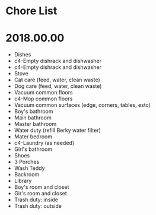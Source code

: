 # Chore List
# 2018.00.00
   * Dishes
   * c4-Empty dishrack and dishwasher
   * c4-Empty dishrack and dishwasher
   * Stove
   * Cat care (feed, water, clean waste)
   * Dog care (feed, water, clean waste)
   * Vacuum common floors
   * c4-Mop common floors
   * Vacuum common surfaces (edge, corners, tables, estc)
   * Boy's bathroom
   * Main bathroom
   * Master bathroom
   * Water duty (refill Berky water filter)
   * Mater bedroom
   * c4-Laundry (as needed)
   * Girl's bathroom
   * Shoes
   * 3 Porches
   * Wash Teddy
   * Backroom
   * Library
   * Boy's room and closet
   * Gir's room and closet
   * Trash duty: inside
   * Trash duty: outside
